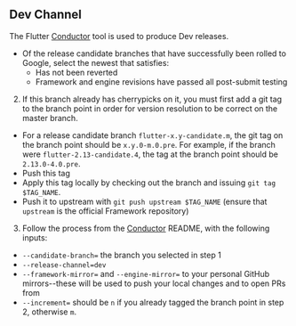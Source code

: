 <!-- go/flutter-release-2020 -->

## Dev Channel

The Flutter [Conductor] tool is used to produce Dev releases.

- Of the release candidate branches that have successfully been rolled to Google, select the newest that satisfies:
  - Has not been reverted
  - Framework and engine revisions have passed all post-submit testing
2. If this branch already has cherrypicks on it, you must first add a git tag to the branch point in order for version resolution to be correct on the master branch.
  - For a release candidate branch `flutter-x.y-candidate.m`, the git tag on the branch point should be `x.y.0-m.0.pre`. For example, if the branch were `flutter-2.13-candidate.4`, the tag at the branch point should be `2.13.0-4.0.pre`.
  - Push this tag 
  - Apply this tag locally by checking out the branch and issuing `git tag $TAG_NAME`.
  - Push it to upstream with `git push upstream $TAG_NAME` (ensure that `upstream` is the official Framework repository)
3. Follow the process from the [Conductor] README, with the following inputs:
  - `--candidate-branch=` the branch you selected in step 1
  - `--release-channel=dev`
  - `--framework-mirror=` and `--engine-mirror=` to your personal GitHub mirrors--these will be used to push your local changes and to open PRs from
  - `--increment=` should be `n` if you already tagged the branch point in step 2, otherwise `m`.

[Conductor]: https://github.com/flutter/flutter/blob/master/dev/conductor/README.md
